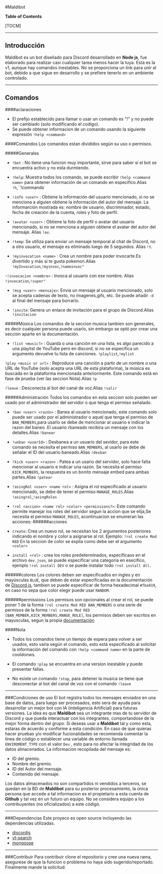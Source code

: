 #Maldibot

**Table of Contents**

[TOCM]

------------


## Introducción

Maldibot es un bot diseñado para Discord desarrollado en **Node js**, fue elaborado para realizar casi cualquier tarea menos hacer la tuya. Esta es la v1, aunque hay comandos inestables. No se proporciona un link para unir al bot, debido a que sigue en desarrollo y se prefiere tenerlo en un ambiente controlado.  

------------


## Comandos
 ####aclaraciones
- El prefijo establecido para llamar o usar un comando es "!" y no puede ser cambiado (solo modificando el codigo).
- Se puede obtener informacion de un comando usando la siguiente expresión `!help <command>`

####Comandos
Los comandos estan divididos según su uso o permisos.
  
 #####Generales
 - `!bot` : No tiene una funcion muy importante, sirve para saber si el bot se encuentra activo y no esta durmiendo.
 
 - `!help`: Muestra todos los comando, se puede escribir `!help <command name>` para obtener información de un comando en especifico.Alias `!h`,``!commands`
 
 - `!info <user>` : Obtiene la información del usuario mencionado, si no se menciona a alguien obtiene la información del autor del mensaje. La informarción mostrada es: nombre de usuario, discriminador, estado, fecha de creación de la cuenta, roles y foto de perfil. 
 
 - `!avatar <user>` : Obtiene la foto de perfil o avatar del usuario mencionado, si no se menciona a alguien obtiene el avatar del autor del mensaje. Alias `!av`.
 
 - `!temp`:  Se utiliza para enviar un mensaje temporal al chat de Discord, no a otro usuario, el mensaje es eliminado luego de 5 segundos. Alias `!t`.
 
- `!myinvocation <name>` : Crea un nombre para poder invocarte.Es divertido y más si te gusta pokemon.Alias `!myInvocation`,`!myinvoc`,`!nameinvoc"`

-`!invocacion <nombre>` : Invoca al usuario con ese nombre. Alias `!invocation`,`!super"`

 - `!msg <user> <mensaje>`:  Envia un mensaje al usuario mencionado, solo se acepta cadenas de texto, no imagenes,gifs, etc. Se puede añadir `-d` al final del mensaje para borrarlo.
 
 - `!invite`:  Genera un enlace de invitación para el grupo de Discord.Alias `!invitacion`
 
#####Música
  Los comandos de la seccion musica tambien son generales, es decir cualquier persona puede usarlo, sin embargo se optó por crear una sección aparte en la documentación. 
- `!list <music?>` : Guarda o una canción en una lista, es algo parecido a una playlist de YouTube pero en discord, si no se especifica un argumento devuelve tu lista de canciones. `!playlist`,`!mylist`

 `!play <music or url>` : Reproduce una canción a partir de un nombre o una URL de YouTube (solo acepta una URL de esta plataforma), la música es buscada en la plataforma mencionada anteriormente. Este comando está en fase de prueba (ver las seccion Nota).Alias `!p`
 
 `!leave` : Desconecta al bot del canal de voz.Alias `!salir`

#####Administración
Todos los comandos en esta seccion solo pueden ser usado por el administrador del servidor o que tenga el permiso señalado.

- `!ban <user> <razón>` : Banea al usuario mencionado, este comando solo puede ser usado por el administrador o aquel que tenga el permiso de `BAN_MEMBERS`,para usarlo se debe de mencionar al usuario e indicar la razon del baneo .El usuario rbaneado recibira un mensaje con los detalles.Alias `!banear`

- `!unban <userId>` : Desbanea a un usuario del sevidor, para este comando se necesita el permiso `BAN_MEMBERS`, al usarlo se debe de señalar el ID del usuario baneado.Alias `!desban`

- `!kick <user> <razon>` : Patea a un usario del servidor, solo hace falta mencionar al usuario e indicar una razón. Se necesita el permiso `KICK_MEMBERS`, la respuesta es un bonito mensaje embed para ambas partes.Alias `!patear`

- `!asingRol <user> <name rol>` : Asigna el rol especificado al usuario mencionado, se debe de tener el permiso `MANAGE_ROLES`.Alias `!asingrol`,`!asingRoles`

- `!rol <accion> <name rol> <color> <permissions?>`: Este comando permite manejar los roles del servidor segun la accion que se elija,Se necesita el permiso `MANAGE_ROLES`, acontinuacion se enumeran las acciones:
 ######acciones
 - `create`: Crea un nuevo rol, se necesitan los 2 argumentos posteriores indicando el nombre y color a asignarse al rol. Ejemplo:
 `!rol create Mod  RED`
 En la seccion de color se explia como debe ser el argumento `<color>`
 
 - `install <rol>` : crea los roles predeterminados, especificaos en el archivo `dev.json`, se puede especificar una categoria en esecifico, ejemplo `!rol install DEV` o se puede instalar todo `!rol install All`. 
 
 ######colores
 Los colores deben ser especificados en ingles y en mayúsculas `BLUE`, que deben de estar especificadas en la documentación de [Discord js](https://discord.js.org/#/docs/main/stable/typedef/ColorResolvable), tambien se puede especificar de forma hexadecimal `#fba919`, en caso no sepa que color elegir puede usar `RANDOM`.
 
 ######permissions
 Los permisos son opcionales al crear el rol, se puede poner 1 de la forma `!rol create Mod RED BAN_MEMBERS` o una serie de permisos de la forma `!rol create Mod RED [BAN_MEMBER,KICK_MEMBERS,MANGE_ROLE]`, los permisos deben ser escritos en mayusculas, segun la propia [documentación](https://discord.js.org/#/docs/main/stable/class/Permissions?scrollTo=s-FLAGS)

####Nota 
 - Todos los comandos tiene un tiempo de espera para volver a ser usados, esto varia según el comando, esto está especificado al solicitar la información del comando con `!help <command name>` en la parte de cooldonws.
 
 - El comando `!play` se encuentra en una version inestable y puede presentar fallas.
 
 - No esiste un comando `!stop`, para detener la musica se tiene que desconectar al bot del canal de voz con el comando `!leave` 

------------
###Condiciones de uso
El bot registra todos los mensajes enviados en una base de datos, para luego ser procesados, esto sera de ayuda para desarrollar un mejor bot con IA (inteligencia Artificial) para futuras versiones. La idea es que **Maldibot** sea un integrante mas de tu servidor de Discord y que pueda interactuar con los integrantes, comportandose de la mejor forma dentro del grupo.
Si deseas usar a **Maldibot** tal y como esta, estaras de acuerdo y conforme a esta condición. En caso de que quieras hacer pruebas y/o modificar fucionalidades se recomienda comentar la linea de código o establecer una variable de entorno llamada `ENVIROMENT_TYPE` con el valor `Dev` , esto para no afectar la integridad de los datos almacenados.
La informacion recopilada del mensaje es:
 - ID del gremio.
 - Nombre del gremio.
 - ID del Autor del mensaje.
 - Contenido del mensaje.
 
Los datos almacenados no son compartidos ni vendidos a terceros, se quedan en la BD de **Maldibot** para su posterior procesamiento, la única persona que accede a tal informacion es el propietario a esta cuenta de **Github** y tal vez en un futuro un equipo. No se considera equipo a los contribuyentes (no oficializados) a este código.

------------


###Dependencias
Este proyeco es open source incluyendo las dependencias utilizadas.
 - [discordjs](https://github.com/discordjs/discord.js)
 - [yt-search](https://www.npmjs.com/package/yt-search)
 - [mongoose](https://mongoosejs.com/docs/api.html)

------------


###Contribuir
Para contribuir clone el repositorio y cree una nueva rama, asegurese de que la funcion o problema no haya sido sugerido/reportado. Finalmente mande la solicitud.